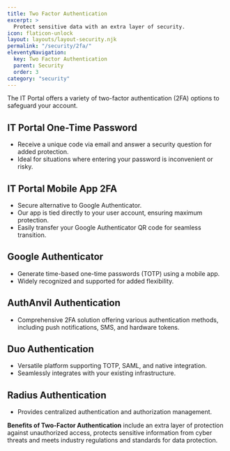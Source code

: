 ```yaml
---
title: Two Factor Authentication
excerpt: >
  Protect sensitive data with an extra layer of security.
icon: flaticon-unlock
layout: layouts/layout-security.njk
permalink: "/security/2fa/"
eleventyNavigation:
  key: Two Factor Authentication
  parent: Security
  order: 3
category: "security"
---
```


The IT Portal offers a variety of two-factor authentication (2FA) options to safeguard your account. 

## IT Portal One-Time Password

- Receive a unique code via email and answer a security question for added protection.
- Ideal for situations where entering your password is inconvenient or risky.

## IT Portal Mobile App 2FA

- Secure alternative to Google Authenticator.
- Our app is tied directly to your user account, ensuring maximum protection.
- Easily transfer your Google Authenticator QR code for seamless transition.

## Google Authenticator

- Generate time-based one-time passwords (TOTP) using a mobile app.
- Widely recognized and supported for added flexibility.

## AuthAnvil Authentication

- Comprehensive 2FA solution offering various authentication methods, including push notifications, SMS, and hardware tokens.

## Duo Authentication

- Versatile platform supporting TOTP, SAML, and native integration.
- Seamlessly integrates with your existing infrastructure.

## Radius Authentication

- Provides centralized authentication and authorization management.

**Benefits of Two-Factor Authentication** include an extra layer of protection against unauthorized access, protects sensitive information from cyber threats and meets industry regulations and standards for data protection.